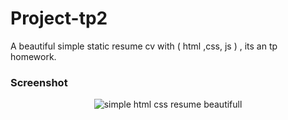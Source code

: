 # Project-tp2
A beautiful simple static resume cv with ( html ,css, js ) , its an tp homework.

### Screenshot
<center>
  
![simple html css resume beautifull](https://cloud.githubusercontent.com/assets/24621701/22866145/8d3b320a-f171-11e6-8245-bcf808a58f01.png)

</center>
